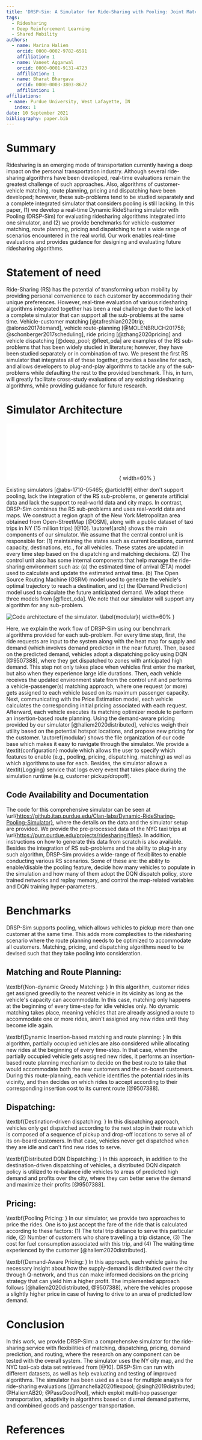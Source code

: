 ```yaml
---
title: 'DRSP-Sim: A Simulator for Ride-Sharing with Pooling: Joint Matching, Pricing, Route Planning, and Dispatching'
tags:
  - Ridesharing
  - Deep Reinforcement Learning
  - Shared Mobility
authors:
  - name: Marina Haliem
    orcid: 0000-0002-9782-6591
    affiliation: 1
  - name: Vaneet Aggarwal
    orcid: 0000-0001-9131-4723
    affiliation: 1
  - name: Bharat Bhargava
    orcid: 0000-0003-3803-8672
    affiliation: 1
affiliations:
 - name: Purdue University, West Lafayette, IN
   index: 1
date: 10 September 2021
bibliography: paper.bib
---
```


# Summary

Ridesharing is an emerging mode of transportation currently having a deep impact on the personal transportation industry. Although several ride-sharing algorithms have been developed, real-time evaluations remain the greatest challenge of such approaches. Also, algorithms of customer-vehicle matching, route planning, pricing and dispatching have been developed; however, these sub-problems tend to be studied separately and a complete integrated simulator that considers pooling is still lacking. In this paper, (1) we develop a real-time Dynamic RideSharing simulator with Pooling (DRSP-Sim) for evaluating ridesharing algorithms integrated into one simulator, and (2) we provide benchmarks for vehicle-customer matching, route planning, pricing and dispatching to test a wide range of scenarios encountered in the real world. Our work enables real-time evaluations and provides guidance for designing and evaluating future ridesharing algorithms.

# Statement of need

Ride-Sharing (RS) has the potential of transforming urban mobility by providing personal convenience to each customer by accommodating their unique preferences. However, real-time evaluation of various ridesharing algorithms integrated together has been a real challenge due to the lack of a complete simulator that can support all the sub-problems at the same time. Vehicle-customer matching [@tafreshian2020trip; @alonso2017demand], vehicle route-planning [@MOLENBRUCH201758; @schonberger2017scheduling], ride pricing [@zhang2020pricing] and vehicle dispatching [@deep_pool; @fleet_oda] are examples of the RS sub-problems that has been widely studied in literature; however, they have been studied separately or in combination of two. We present the first RS simulator that integrates all of these together, provides a baseline for each, and allows developers to plug-and-play algorithms to tackle any of the sub-problems while defaulting the rest to the provided benchmark. This, in turn, will greatly facilitate cross-study evaluations of any existing ridesharing algorithms, while providing guidance for future research.

# Simulator Architecture

![Overall architecture of the simulator.\label{arch}](Architecture00.pdf){ width=60% }

Existing simulators [@abs-1710-05465; @article19] either don't support pooling, lack the integration of the RS sub-problems, or generate artificial data and lack the support to real-world data and city maps. In contrast, DRSP-Sim combines the RS sub-problems and uses real-world data and maps. We construct a region graph of the New York Metropolitan area obtained from Open-StreetMap [@OSM], along with a public dataset of taxi trips in NY (15 million trips) [@10].
\autoref{arch} shows the main components of our simulator. We assume that the central control unit is responsible for: (1) maintaining the states such as current locations, current capacity, destinations, etc., for all vehicles. These states are updated in every time step based on the dispatching and matching decisions. (2) The control unit also has some internal components that help manage the ride-sharing environment such as: (a) the estimated time of arrival (ETA) model used to calculate and update the estimated arrival time. (b) The Open Source Routing Machine (OSRM) model used to generate the vehicle's optimal trajectory to reach a destination, and (c) the (Demand Prediction) model used to calculate the future anticipated demand. We adopt these three models from [@fleet_oda]. We note that our simulator will support any algorithm for any sub-problem.

![Code architecture of the simulator. \label{modular}](codeArch.png){ width=60% }

Here, we explain the work flow of DRSP-Sim using our benchmark algorithms provided for each sub-problem. For every time step, first, the ride requests are input to the system along with the heat map for supply and demand (which involves demand prediction in the near future). Then, based on the predicted demand, vehicles adopt a dispatching policy using DQN [@9507388], where they get dispatched to zones with anticipated high demand. This step not only takes place when vehicles first enter the market, but also when they experience large idle durations. Then, each vehicle receives the updated environment state from the control unit and performs a vehicle-passenger(s) matching approach, where one request (or more) gets assigned to each vehicle based on its maximum passenger capacity. Next, communicating with the Price Estimation model, each vehicle calculates the corresponding initial pricing associated with each request. Afterward, each vehicle executes its matching optimizer module to perform an insertion-based route planning.
Using the demand-aware pricing provided by our simulator [@haliem2020distributed], vehicles weigh their utility based on the potential hotspot locations, and propose new pricing for the customer. 
\autoref{modular} shows the file organization of our code base which makes it easy to navigate through the simulator. We provide a \textit{configuration} module which allows the user to specify which features to enable (e.g., pooling, pricing, dispatching, matching) as well as which algorithms to use for each. Besides, the simulator allows a \textit{Logging} service that logs every event that takes place during the simulation runtime (e.g, customer pickup/dropoff).

## Code Availability and Documentation

The code for this comprehensive simulator can be seen at
\url{https://github.itap.purdue.edu/Clan-labs/Dynamic-RideSharing-Pooling-Simulator}, where the details on the data and the simulator setup are provided. We provide the pre-processed data of the NYC taxi trips at \url{https://purr.purdue.edu/projects/ridesharing/files}. In addition, instructions on how to generate this data from scratch is also available. Besides the integration of RS sub-problems and the ability to plug-in any such algorithm, DRSP-Sim provides a wide-range of flexibilites to enable conducting various RS scenarios. Some of these are: the ability to enable/disable the pooling feature, decide how many vehicles to populate in the simulation and how many of them adopt the DQN dispatch policy, store trained networks and replay memory, and control the map-related variables and DQN training hyper-parameters.

# Benchmarks
DRSP-Sim supports pooling, which allows vehicles to pickup more than one customer at the same time. This adds more complexities to the ridesharing scenario where the route planning needs to be optimized to accommodate all customers. Matching, pricing, and dispatching algorithms need to be devised such that they take pooling into consideration.

## Matching and Route Planning:
\textbf{Non-dynamic Greedy Matching: } In this algorithm, customer rides get assigned greedily to the nearest vehicle in its vicinity as long as the vehicle's capacity can accommodate. In this case, matching only happens at the beginning of every time-step for idle vehicles only. No dynamic matching takes place, meaning vehicles that are already assigned a route to accommodate one or more rides, aren't assigned any new rides until they become idle again.

\textbf{Dynamic Insertion-based matching and route planning: } In this algorithm, partially occupied vehicles are also considered while allocating new rides at the beginning of every time-step. In that case, when the partially occupied vehicle gets assigned new rides, it performs an insertion-based route planning mechanism to decide on the best route to take that would accommodate both the new customers and the on-board customers. During this route-planning, each vehicle identifies the potential rides in its vicinity, and then decides on which rides to accept according to their corresponding insertion cost  to its current route [@9507388].

## Dispatching:
\textbf{Destination-driven dispatching: } In this dispatching approach, vehicles only get dispatched according to the next stop in their route which is composed of a sequence of pickup and drop-off locations to serve all of its on-board customers. In that case, vehicles never get dispatched when they are idle and can't find new rides to serve.

\textbf{Distributed DQN Dispatching: } In this approach, in addition to the destination-driven dispatching of vehicles, a distributed DQN dispatch policy is utilized to re-balance idle vehicles to areas of predicted high demand and profits over the city, where they can better serve the demand and maximize their profits [@9507388].

## Pricing:
\textbf{Pooling Pricing: } In our simulator, we provide two approaches to price the rides. One is to just accept the fare of the ride that is calculated according to these factors: (1) The total trip distance to serve this particular ride, (2) Number of customers who share travelling a trip distance, (3) The cost for fuel consumption associated with this trip, and (4) The waiting time experienced by the customer [@haliem2020distributed].

\textbf{Demand-Aware Pricing: } In this approach, each vehicle  gains the necessary insight about how the supply-demand is distributed over the city through Q-network, and thus can make informed decisions on the pricing strategy that can yield him a higher profit. The implemented approach follows  [@haliem2020distributed, @9507388], where the vehicles propose a slightly higher price in case of having to drive to an area of predicted low demand.

# Conclusion
In this work, we provide DRSP-Sim: a comprehensive simulator for the ride-sharing service with flexibilities of matching, dispatching, pricing, demand prediction, and routing, where the research on any component can be tested with the overall system. The simulator uses the NY city map, and the NYC taxi-cab data set retrieved from [@10]. DRSP-Sim can run with different datasets, as well as help evaluating and testing of improved algorithms. The simulator has been used as a base for multiple analysis for ride-sharing evaluations [@manchella2020flexpool; @singh2019distributed; @HaliemAB20; @PassGoodPool], which exploit multi-hop passenger transportation, adaptivity in algorithms based on diurnal demand patterns, and combined goods and passenger transportation.

# References
